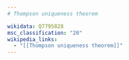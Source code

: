 ```yaml
---
# Thompson uniqueness theorem

wikidata: Q7795828
msc_classification: "20"
wikipedia_links:
  - "[[Thompson uniqueness theorem]]"
---
```

